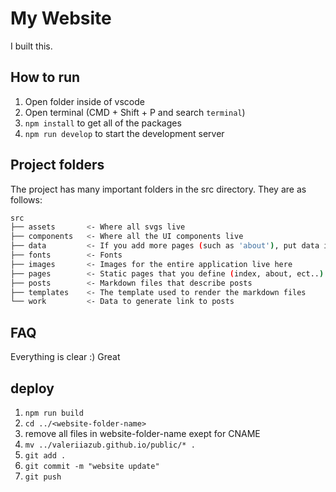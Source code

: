 # My Website

I built this.

## How to run

1. Open folder inside of vscode
2. Open terminal (CMD + Shift + P and search `terminal`)
3. `npm install` to get all of the packages
4. `npm run develop` to start the development server

## Project folders

The project has many important folders in the src directory. They are as follows:

```bash
src
├── assets       <- Where all svgs live
├── components   <- Where all the UI components live
├── data         <- If you add more pages (such as 'about'), put data in here
├── fonts        <- Fonts
├── images       <- Images for the entire application live here
├── pages        <- Static pages that you define (index, about, ect..)
├── posts        <- Markdown files that describe posts
├── templates    <- The template used to render the markdown files
└── work         <- Data to generate link to posts
```

## FAQ

Everything is clear :) Great

## deploy

1. `npm run build`
2. `cd ../<website-folder-name>`
3. remove all files in website-folder-name exept for CNAME
3. `mv ../valeriiazub.github.io/public/* .`
4. `git add .`
5. `git commit -m "website update"`
6. `git push`